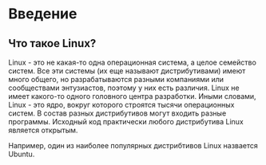 # Введение

## Что такое Linux?
Linux - это не какая-то одна операционная система, а целое семейство систем. Все эти системы (их еще называют дистрибутивами) имеют много общего, но разрабатываются разными компаниями или сообществами энтузиастов, поэтому у них есть различия. Linux не имеет какого-то одного головного центра разработки. Иными словами, Linux - это ядро, вокруг которого строятся тысячи операционных систем. В состав разных дистрибутивов могут входить разные программы. Исходный код практически любого дистрибутива Linux является открытым.

Например, один из наиболее популярных дистрибтивов Linux назвается Ubuntu.
